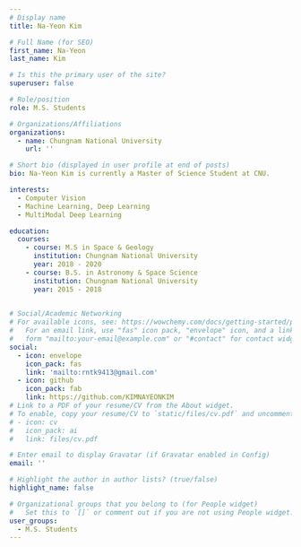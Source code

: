 ```yaml
---
# Display name
title: Na-Yeon Kim

# Full Name (for SEO)
first_name: Na-Yeon
last_name: Kim

# Is this the primary user of the site?
superuser: false

# Role/position
role: M.S. Students

# Organizations/Affiliations
organizations:
  - name: Chungnam National University
    url: ''

# Short bio (displayed in user profile at end of posts)
bio: Na-Yeon Kim is currently a Master of Science Student at CNU.

interests:
  - Computer Vision
  - Machine Learning, Deep Learning
  - MultiModal Deep Learning

education:
  courses: 
    - course: M.S in Space & Geology
      institution: Chungnam National University
      year: 2018 - 2020
    - course: B.S. in Astronomy & Space Science
      institution: Chungnam National University
      year: 2015 - 2018
    

# Social/Academic Networking
# For available icons, see: https://wowchemy.com/docs/getting-started/page-builder/#icons
#   For an email link, use "fas" icon pack, "envelope" icon, and a link in the
#   form "mailto:your-email@example.com" or "#contact" for contact widget.
social:
  - icon: envelope
    icon_pack: fas
    link: 'mailto:rntk9413@gmail.com'
  - icon: github
    icon_pack: fab
    link: https://github.com/KIMNAYEONKIM
# Link to a PDF of your resume/CV from the About widget.
# To enable, copy your resume/CV to `static/files/cv.pdf` and uncomment the lines below.
# - icon: cv
#   icon_pack: ai
#   link: files/cv.pdf

# Enter email to display Gravatar (if Gravatar enabled in Config)
email: ''

# Highlight the author in author lists? (true/false)
highlight_name: false

# Organizational groups that you belong to (for People widget)
#   Set this to `[]` or comment out if you are not using People widget.
user_groups:
  - M.S. Students
---
```


